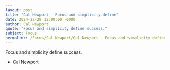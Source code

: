 ```yaml
---
layout: post
title: "Cal Newport - Focus and simplicity define"
date: 2024-12-28 12:00:00 -0000
author: Cal Newport
quote: "Focus and simplicity define success."
subject: Focus
permalink: /Focus/Cal Newport/Cal Newport - Focus and simplicity define
---
```


Focus and simplicity define success.

- Cal Newport
